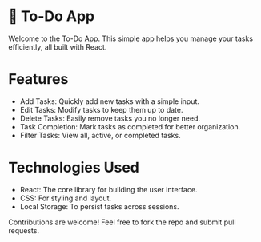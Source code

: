# 📝 To-Do App
Welcome to the To-Do App. This simple app helps you manage your tasks efficiently, all built with React.

# Features
- Add Tasks: Quickly add new tasks with a simple input.
- Edit Tasks: Modify tasks to keep them up to date.
- Delete Tasks: Easily remove tasks you no longer need.
- Task Completion: Mark tasks as completed for better organization.
- Filter Tasks: View all, active, or completed tasks.
  
# Technologies Used
- React: The core library for building the user interface.
- CSS: For styling and layout.
- Local Storage: To persist tasks across sessions.

Contributions are welcome! Feel free to fork the repo and submit pull requests.
